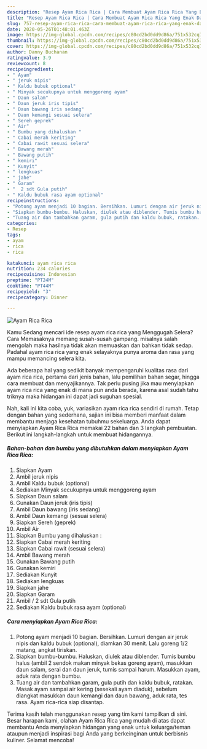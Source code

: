 ```yaml
---
description: "Resep Ayam Rica Rica | Cara Membuat Ayam Rica Rica Yang Enak Dan Mudah"
title: "Resep Ayam Rica Rica | Cara Membuat Ayam Rica Rica Yang Enak Dan Mudah"
slug: 757-resep-ayam-rica-rica-cara-membuat-ayam-rica-rica-yang-enak-dan-mudah
date: 2020-05-26T01:48:01.463Z
image: https://img-global.cpcdn.com/recipes/c80cd2bd0dd9d86a/751x532cq70/ayam-rica-rica-foto-resep-utama.jpg
thumbnail: https://img-global.cpcdn.com/recipes/c80cd2bd0dd9d86a/751x532cq70/ayam-rica-rica-foto-resep-utama.jpg
cover: https://img-global.cpcdn.com/recipes/c80cd2bd0dd9d86a/751x532cq70/ayam-rica-rica-foto-resep-utama.jpg
author: Danny Buchanan
ratingvalue: 3.9
reviewcount: 8
recipeingredient:
- " Ayam"
- " jeruk nipis"
- " Kaldu bubuk optional"
- " Minyak secukupnya untuk menggoreng ayam"
- " Daun salam"
- " Daun jeruk iris tipis"
- " Daun bawang iris sedang"
- " Daun kemangi sesuai selera"
- " Sereh geprek"
- " Air"
- " Bumbu yang dihaluskan "
- " Cabai merah keriting"
- " Cabai rawit sesuai selera"
- " Bawang merah"
- " Bawang putih"
- " kemiri"
- " Kunyit"
- " lengkuas"
- " jahe"
- " Garam"
- "  2 sdt Gula putih"
- " Kaldu bubuk rasa ayam optional"
recipeinstructions:
- "Potong ayam menjadi 10 bagian. Bersihkan. Lumuri dengan air jeruk nipis dan kaldu bubuk (optional), diamkan 30 menit. Lalu goreng 1/2 matang, angkat tiriskan."
- "Siapkan bumbu-bumbu. Haluskan, diulek atau diblender. Tumis bumbu halus (ambil 2 sendok makan minyak bekas goreng ayam), masukkan daun salam, serai dan daun jeruk, tumis sampai harum. Masukkan ayam, aduk rata dengan bumbu."
- "Tuang air dan tambahkan garam, gula putih dan kaldu bubuk, ratakan. Masak ayam sampai air kering (sesekali ayam diaduk), sebelum diangkat masukkan daun kemangi dan daun bawang, aduk rata, tes rasa. Ayam rica-rica siap disantap."
categories:
- Resep
tags:
- ayam
- rica
- rica

katakunci: ayam rica rica 
nutrition: 234 calories
recipecuisine: Indonesian
preptime: "PT24M"
cooktime: "PT44M"
recipeyield: "3"
recipecategory: Dinner

---
```



![Ayam Rica Rica](https://img-global.cpcdn.com/recipes/c80cd2bd0dd9d86a/751x532cq70/ayam-rica-rica-foto-resep-utama.jpg)

Kamu Sedang mencari ide resep ayam rica rica yang Menggugah Selera? Cara Memasaknya memang susah-susah gampang. misalnya salah mengolah maka hasilnya tidak akan memuaskan dan bahkan tidak sedap. Padahal ayam rica rica yang enak selayaknya punya aroma dan rasa yang mampu memancing selera kita.

Ada beberapa hal yang sedikit banyak mempengaruhi kualitas rasa dari ayam rica rica, pertama dari jenis bahan, lalu pemilihan bahan segar, hingga cara membuat dan menyajikannya. Tak perlu pusing jika mau menyiapkan ayam rica rica yang enak di mana pun anda berada, karena asal sudah tahu triknya maka hidangan ini dapat jadi suguhan spesial.




Nah, kali ini kita coba, yuk, variasikan ayam rica rica sendiri di rumah. Tetap dengan bahan yang sederhana, sajian ini bisa memberi manfaat dalam membantu menjaga kesehatan tubuhmu sekeluarga. Anda dapat menyiapkan Ayam Rica Rica memakai 22 bahan dan 3 langkah pembuatan. Berikut ini langkah-langkah untuk membuat hidangannya.

<!--inarticleads1-->

##### Bahan-bahan dan bumbu yang dibutuhkan dalam menyiapkan Ayam Rica Rica:

1. Siapkan  Ayam
1. Ambil  jeruk nipis
1. Ambil  Kaldu bubuk (optional)
1. Sediakan  Minyak secukupnya untuk menggoreng ayam
1. Siapkan  Daun salam
1. Gunakan  Daun jeruk (iris tipis)
1. Ambil  Daun bawang (iris sedang)
1. Ambil  Daun kemangi (sesuai selera)
1. Siapkan  Sereh (geprek)
1. Ambil  Air
1. Siapkan  Bumbu yang dihaluskan :
1. Siapkan  Cabai merah keriting
1. Siapkan  Cabai rawit (sesuai selera)
1. Ambil  Bawang merah
1. Gunakan  Bawang putih
1. Gunakan  kemiri
1. Sediakan  Kunyit
1. Sediakan  lengkuas
1. Siapkan  jahe
1. Siapkan  Garam
1. Ambil  / 2 sdt Gula putih
1. Sediakan  Kaldu bubuk rasa ayam (optional)




<!--inarticleads2-->

##### Cara menyiapkan Ayam Rica Rica:

1. Potong ayam menjadi 10 bagian. Bersihkan. Lumuri dengan air jeruk nipis dan kaldu bubuk (optional), diamkan 30 menit. Lalu goreng 1/2 matang, angkat tiriskan.
1. Siapkan bumbu-bumbu. Haluskan, diulek atau diblender. Tumis bumbu halus (ambil 2 sendok makan minyak bekas goreng ayam), masukkan daun salam, serai dan daun jeruk, tumis sampai harum. Masukkan ayam, aduk rata dengan bumbu.
1. Tuang air dan tambahkan garam, gula putih dan kaldu bubuk, ratakan. Masak ayam sampai air kering (sesekali ayam diaduk), sebelum diangkat masukkan daun kemangi dan daun bawang, aduk rata, tes rasa. Ayam rica-rica siap disantap.




Terima kasih telah menggunakan resep yang tim kami tampilkan di sini. Besar harapan kami, olahan Ayam Rica Rica yang mudah di atas dapat membantu Anda menyiapkan hidangan yang enak untuk keluarga/teman ataupun menjadi inspirasi bagi Anda yang berkeinginan untuk berbisnis kuliner. Selamat mencoba!
